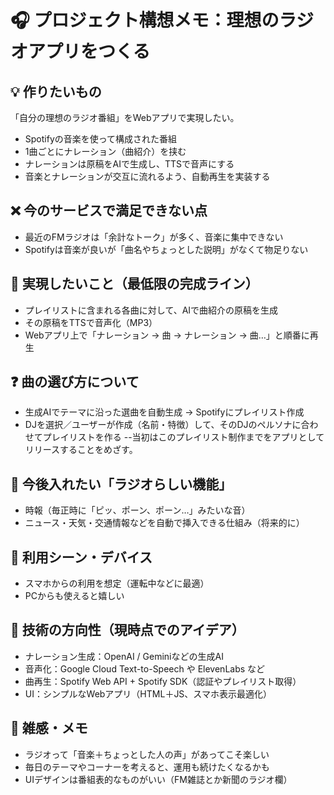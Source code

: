 # 🎧 プロジェクト構想メモ：理想のラジオアプリをつくる

## 💡 作りたいもの
「自分の理想のラジオ番組」をWebアプリで実現したい。

- Spotifyの音楽を使って構成された番組
- 1曲ごとにナレーション（曲紹介）を挟む
- ナレーションは原稿をAIで生成し、TTSで音声にする
- 音楽とナレーションが交互に流れるよう、自動再生を実装する

## ❌ 今のサービスで満足できない点
- 最近のFMラジオは「余計なトーク」が多く、音楽に集中できない
- Spotifyは音楽が良いが「曲名やちょっとした説明」がなくて物足りない

## 🎯 実現したいこと（最低限の完成ライン）
- プレイリストに含まれる各曲に対して、AIで曲紹介の原稿を生成
- その原稿をTTSで音声化（MP3）
- Webアプリ上で「ナレーション → 曲 → ナレーション → 曲…」と順番に再生

## ❓ 曲の選び方について
- 生成AIでテーマに沿った選曲を自動生成 → Spotifyにプレイリスト作成
- DJを選択／ユーザーが作成（名前・特徴）して、そのDJのペルソナに合わせてプレイリストを作る
--当初はこのプレイリスト制作までをアプリとしてリリースすることをめざす。

## 🌟 今後入れたい「ラジオらしい機能」
- 時報（毎正時に「ピッ、ポーン、ポーン…」みたいな音）
- ニュース・天気・交通情報などを自動で挿入できる仕組み（将来的に）

## 📱 利用シーン・デバイス
- スマホからの利用を想定（運転中などに最適）
- PCからも使えると嬉しい

## 🧩 技術の方向性（現時点でのアイデア）
- ナレーション生成：OpenAI / Geminiなどの生成AI
- 音声化：Google Cloud Text-to-Speech や ElevenLabs など
- 曲再生：Spotify Web API + Spotify SDK（認証やプレイリスト取得）
- UI：シンプルなWebアプリ（HTML＋JS、スマホ表示最適化）

## 🐣 雑感・メモ
- ラジオって「音楽＋ちょっとした人の声」があってこそ楽しい
- 毎日のテーマやコーナーを考えると、運用も続けたくなるかも
- UIデザインは番組表的なものがいい（FM雑誌とか新聞のラジオ欄）

